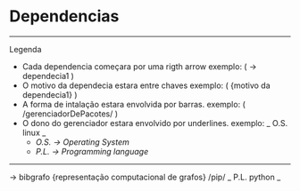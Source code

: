 # Dependencias

---

Legenda

- Cada dependencia começara por uma rigth arrow 
    exemplo: ( → dependecia1 )
- O motivo da dependecia estara entre chaves
    exemplo: ( {motivo da dependecia1} )
- A forma de intalação estara envolvida por barras.
    exemplo: ( /gerenciadorDePacotes/ )
- O dono do gerenciador estara envolvido por underlines.
    exemplo: _ O.S. linux _
    - _O.S. → Operating System_
    - _P.L. → Programming language_

---

→ bibgrafo {representação computacional de grafos} /pip/ _ P.L. python _
